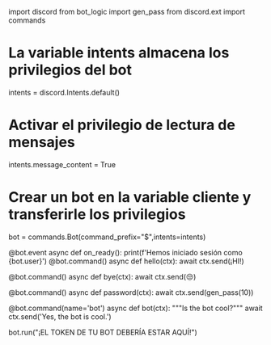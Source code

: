 import discord
from bot_logic import gen_pass
from discord.ext import commands
# La variable intents almacena los privilegios del bot

intents = discord.Intents.default()
# Activar el privilegio de lectura de mensajes

intents.message_content = True
# Crear un bot en la variable cliente y transferirle los privilegios

bot = commands.Bot(command_prefix="$",intents=intents)

@bot.event
async def on_ready():
    print(f'Hemos iniciado sesión como {bot.user}')
@bot.command()
async def hello(ctx):
    await ctx.send(¡HI!)

@bot.command()
async def bye(ctx):
    await ctx.send(😒)

@bot.command()
async def password(ctx):
    await ctx.send(gen_pass(10))

@bot.command(name='bot')
async def bot(ctx):
    """Is the bot cool?"""
    await ctx.send('Yes, the bot is cool.')


bot.run("¡EL TOKEN DE TU BOT DEBERÍA ESTAR AQUÍ!")
